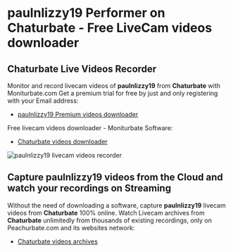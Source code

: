 # paulnlizzy19 Performer on Chaturbate - Free LiveCam videos downloader

## Chaturbate Live Videos Recorder

Monitor and record livecam videos of **paulnlizzy19** from **Chaturbate** with Moniturbate.com
Get a premium trial for free by just and only registering with your Email address:
* [paulnlizzy19 Premium videos downloader](https://moniturbate.com/request-demo-licence-key.html)

Free livecam videos downloader - Moniturbate Software:
* [Chaturbate videos downloader](https://moniturbate.com/moniturbate-download-software.html)

![paulnlizzy19 livecam videos recorder](https://peachurnet.com/templates/moniturbate-software.png)


## Capture paulnlizzy19 videos from the Cloud and watch your recordings on Streaming

Without the need of downloading a software, capture **paulnlizzy19** livecam videos from **Chaturbate** 100% online.
Watch Livecam archives from **Chaturbate** unlimitedly from thousands of existing recordings, only on Peachurbate.com and its websites network:
* [Chaturbate videos archives](https://peachurnet.com/)
